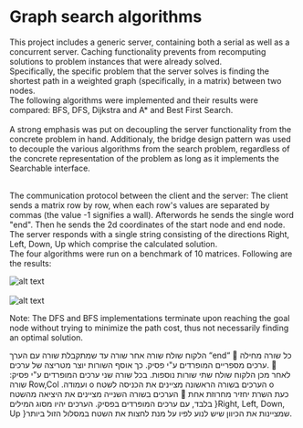# Graph search algorithms
This project includes a generic server, containing both a serial as well as a concurrent server. Caching functionality prevents from recomputing solutions to problem instances that were already solved. <br>
Specifically, the specific problem that the server solves is finding the shortest path in a weighted graph (specifically, in a matrix) between two nodes. <br>
The following algorithms were implemented and their results were compared: BFS, DFS, Dijkstra and A* and Best First Search. <br><br>
A strong emphasis was put on decoupling the server functionality from the concrete problem in hand. Additionaly, the bridge design pattern was used to decouple the various 
algorithms from the search problem, regardless of the concrete representation of the problem as long as it implements the Searchable interface. <br><br>

The communication protocol between the client and the server:
The client sends a matrix row by row, when each row's values are separated by commas (the value -1 signifies a wall). Afterwords he sends the single word "end".
Then he sends the 2d coordinates of the start node and end node.
The server responds with a single string consisting of the directions Right, Left, Down, Up which comprise the calculated solution. <br>
The four algorithms were run on a benchmark of 10 matrices. Following are the results: <br>


![alt text](https://github.com/fibushj/graph-search-algorithms/blob/master/comparisons/num_nodes.png) <br> <br>
![alt text](https://github.com/fibushj/graph-search-algorithms/blob/master/comparisons/path_cost.png)

Note: The DFS and BFS implementations terminate upon reaching the goal node without trying to minimize the path cost, thus not necessarily finding an optimal solution.


הלקוח שולח שורה אחר שורה עד שמתקבלת שורה עם הערך “end“
 כל שורה מחילה ערכים מספריים המופרדים ע"י פסיק. כך אוסף השורות יוצר מטריצה של
ערכים.
 לאחר מכן הלקוח שולח שתי שורות נוספות. בכל שורה שני ערכים המופרדים ע"י פסיק: שורה
Row,Col .ועמודה
o הערכים בשורה הראשונה מציינים את הכניסה לשטח
o הערכים בשורה השנייה מציינים את היציאה מהשטח
 כעת השרת יחזיר מחרוזת אחת בלבד, עם ערכים המופרדים בפסיק. הערכים יהיו מסוג המילים
}Right, Left, Down, Up }שמציינות את הכיוון שיש לנוע לפיו על מנת לחצות את השטח
במסלול הזול ביותר.
